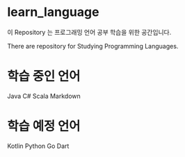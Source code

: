 # learn_language

이 Repository 는 프로그래밍 언어 공부 학습을 위한 공간입니다. 

There are repository for Studying Programming Languages.

# 학습 중인 언어
Java
C# 
Scala
Markdown


# 학습 예정 언어
Kotlin
Python
Go
Dart